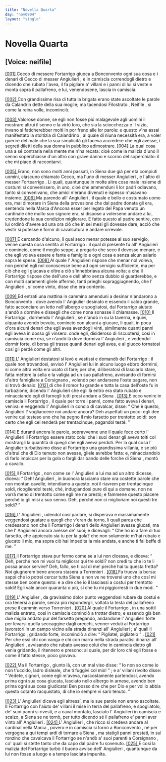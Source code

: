 ```yaml
---
title: "Novella Quarta"
day: "nov0904"
layout: "single"
---
```

<div id="nov0904" type="novella" who="neifile">
 <h1>
  Novella Quarta
 </h1>
 <p>
  <h2>
   [Voice: neifile]
  </h2>
 </p>
 <argument>
  <p>
   <a href="{{ site.baseurl }}enDecameron/nov0904#p09040001">
    [001]
   </a>
   <name persref="ceccofortarrigo" type="person">
    Cecco di messere Fortarrigo
   </name>
   giuoca a
   <name placeref="bonconvento" type="place">
    Bonconvento
   </name>
   ogni sua cosa e i denari di
   <name persref="ceccoangiulieri" type="person">
    Cecco di messer Angiulieri
   </name>
   ; e in camiscia correndogli dietro e dicendo che rubato l'avea, il fa pigliare a' villani e i panni di lui si veste e monta sopra il pallafreno, e lui, venendosene, lascia in camiscia.
  </p>
 </argument>
 <div3 type="commentary" who="author">
  <p>
   <a href="{{ site.baseurl }}enDecameron/nov0904#p09040002">
    [002]
   </a>
   Con grandissime risa di tutta la brigata erano state ascoltate le parole da
   <name persref="calandrino" type="person">
    Calandrin
   </name>
   dette della sua moglie; ma tacendosi
   <name persref="filostrato" type="person">
    Filostrato
   </name>
   ,
   <name persref="neifile" type="person">
    Neifile
   </name>
   , s&iacute; come la
   <name persref="emilia" type="person">
    reina
   </name>
   volle, incominci&ograve;.
  </p>
 </div3>
 <div3 type="commentary" who="neifile">
  <p>
   <a href="{{ site.baseurl }}enDecameron/nov0904#p09040003">
    [003]
   </a>
   Valorose donne, se egli non fosse pi&uacute; malagevole agli uomini il mostrare altrui il senno e la virt&uacute; loro, che sia la sciocchezza e 'l vizio, invano si faticherebber molti in por freno alle lor parole: e questo v'ha assai manifestato la stoltizia di
   <name persref="calandrino" type="person">
    Calandrino
   </name>
   , al quale di niuna necessit&agrave; era, a voler guerire del male che la sua simplicit&agrave; gli faceva accredere che egli avesse, i segreti diletti della sua donna in pubblico adimostrare.
   <a href="{{ site.baseurl }}enDecameron/nov0904#p09040004">
    [004]
   </a>
   La qual cosa una a s&eacute; contraria nella mente me n'ha recata: cio&egrave; come la malizia d'uno il senno soperchiasse d'un altro con grave danno e scorno del soperchiato: il che mi piace di raccontarvi.
  </p>
 </div3>
 <p>
  <a href="{{ site.baseurl }}enDecameron/nov0904#p09040005">
   [005]
  </a>
  Erano, non sono molti anni passati, in
  <name placeref="siena" type="place">
   Siena
  </name>
  due gi&agrave; per et&agrave; compiuti uomini, ciascuno chiamato Cecco, ma l'uno di
  <name persref="ceccoangiulieri" type="person">
   messer Angiulieri
  </name>
  , e l'altro di
  <name persref="ceccofortarrigo" type="person">
   messer Fortearrigo
  </name>
  . Li quali, quantunque in molte altre cose male insieme di costumi si convenissero, in uno, cio&egrave; che ammenduni li lor padri odiavano, tanto si convenivano, che amici n'erano divenuti e ispesso n'usavano insieme.
  <a href="{{ site.baseurl }}enDecameron/nov0904#p09040006">
   [006]
  </a>
  Ma parendo all'
  <name persref="ceccoangiulieri" type="person">
   Angiulieri
  </name>
  , il quale e bello e costumato uomo era, mal dimorare in
  <name placeref="siena" type="place">
   Siena
  </name>
  della provesione che dal padre donata gli era, sentendo nella
  <name placeref="ancona" type="place">
   Marca d'Ancona
  </name>
  esser per legato del Papa venuto un cardinale che molto suo signore era, si dispose a volersene andare a lui, credendone la sua condizion migliorare. E fatto questo al padre sentire, con lui ordin&ograve; d'avere ad una ora ci&ograve; che in sei mesi gli dovesse dare, acci&ograve; che vestir si potesse e fornir di cavalcatura e andare orrevole.
 </p>
 <p>
  <a href="{{ site.baseurl }}enDecameron/nov0904#p09040007">
   [007]
  </a>
  E cercando d'alcuno, il qual seco menar potesse al suo servigio, venne questa cosa sentita al
  <name persref="ceccofortarrigo" type="person">
   Fortarrigo
  </name>
  : il qual di presente fu all'
  <name persref="ceccoangiulieri" type="person">
   Angiulieri
  </name>
  e cominci&ograve;, come il meglio seppe, a pregarlo che seco il dovesse menare, e che egli voleva essere e fante e famiglio e ogni cosa e senza alcun salario sopra le spese.
  <a href="{{ site.baseurl }}enDecameron/nov0904#p09040008">
   [008]
  </a>
  Al quale l'
  <name persref="ceccoangiulieri" type="person">
   Angiulieri
  </name>
  rispose che menar nol voleva, non perch&eacute; egli nol conoscesse bene ad ogni servigio sufficiente, ma per ci&ograve; che egli giucava e oltre a ci&ograve; s'innebbriava alcuna volta; a che il
  <name persref="ceccofortarrigo" type="person">
   Fortarrigo
  </name>
  rispose che dell'uno e dell'altro senza dubbio si guarderebbe, e con molti saramenti gliele afferm&ograve;, tanti prieghi sopraggiugnendo, che l'
  <name persref="ceccoangiulieri" type="person">
   Angiulieri
  </name>
  , s&iacute; come vinto, disse che era contento.
 </p>
 <p>
  <a href="{{ site.baseurl }}enDecameron/nov0904#p09040009">
   [009]
  </a>
  Ed entrati una mattina in cammino amenduni a desinar n'andarono a
  <name placeref="bonconvento" type="place">
   Bonconvento
  </name>
  : dove avendo l'
  <name persref="ceccoangiulieri" type="person">
   Angiulier
  </name>
  desinato e essendo il caldo grande, fatto acconciare un letto nell'albergo e spogliatosi, dal
  <name persref="ceccofortarrigo" type="person">
   Fortarrigo
  </name>
  aiutato s'and&ograve; a dormire e dissegli che come nona sonasse il chiamasse.
  <a href="{{ site.baseurl }}enDecameron/nov0904#p09040010">
   [010]
  </a>
  Il
  <name persref="ceccofortarrigo" type="person">
   Fortarrigo
  </name>
  , dormendo l'
  <name persref="ceccoangiulieri" type="person">
   Angiulieri
  </name>
  , se n'and&ograve; in su la taverna, e quivi, alquanto avendo bevuto, cominci&ograve; con alcuni a giucare, li quali, in poca d'ora alcuni denari che egli avea avendogli vinti, similmente quanti panni egli aveva in dosso gli vinsero: onde egli, disideroso di riscuotersi, cos&iacute; in camiscia come era, se n'and&ograve; l&agrave; dove dormiva l'
  <name persref="ceccoangiulieri" type="person">
   Angiulieri
  </name>
  , e vedendol dormir forte, di borsa gli trasse quanti denari egli avea, e al giuoco tornatosi cos&iacute; gli perd&eacute; come gli altri.
 </p>
 <p>
  <a href="{{ site.baseurl }}enDecameron/nov0904#p09040011">
   [011]
  </a>
  L'
  <name persref="ceccoangiulieri" type="person">
   Angiulieri
  </name>
  destatosi si lev&ograve; e vestissi e domand&ograve; del
  <name persref="ceccofortarrigo" type="person">
   Fortarrigo
  </name>
  : il quale non trovandosi, avvis&ograve; l'
  <name persref="ceccoangiulieri" type="person">
   Angiulieri
  </name>
  lui in alcuno luogo ebbro dormirsi, s&iacute; come altra volta era usato di fare; per che, diliberatosi di lasciarlo stare, fatta mettere la sella e la valigia ad un suo pallafreno, avvisando di fornirsi d'altro famigliare a
  <name placeref="corsignano" type="place">
   Corsignano
  </name>
  , volendo per andarsene l'oste pagare, non si trov&ograve; denaio:
  <a href="{{ site.baseurl }}enDecameron/nov0904#p09040012">
   [012]
  </a>
  di che il romor fu grande e tutta la casa dell'oste fu in turbazione, dicendo l'
  <name persref="ceccoangiulieri" type="person">
   Angiulieri
  </name>
  che egli l&agrave; entro era stato rubato e minacciando egli di farnegli tutti presi andare a
  <name placeref="siena" type="place">
   Siena
  </name>
  .
  <a href="{{ site.baseurl }}enDecameron/nov0904#p09040013">
   [013]
  </a>
  E ecco venire in camiscia il
  <name persref="ceccofortarrigo" type="person">
   Fortarrigo
  </name>
  , il quale per torre i panni, come fatto aveva i denari, veniva: e veggendo l'
  <name persref="ceccoangiulieri" type="person">
   Angiulieri
  </name>
  in concio di cavalcar, disse:
  <q direct="unspecified" who="ceccofortarrigo">
   Che &egrave; questo,
   <name persref="ceccoangiulieri" type="person">
    Angiulieri
   </name>
   ? vogliancene noi andare ancora? Deh aspettati un poco: egli dee venire qui testeso uno che ha pegno il mio farsetto per trentotto soldi: son certo che egli cel render&agrave; per trentacinque, pagandol test&eacute;.
  </q>
 </p>
 <p>
  <a href="{{ site.baseurl }}enDecameron/nov0904#p09040014">
   [014]
  </a>
  E duranti ancora le parole, sopravvenne uno il quale fece certo l'
  <name persref="ceccoangiulieri" type="person">
   Angiulieri
  </name>
  il
  <name persref="ceccofortarrigo" type="person">
   Fortarrigo
  </name>
  essere stato colui che i suoi denar gli aveva tolti col mostrargli la quantit&agrave; di quegli che egli aveva perduti. Per la qual cosa l'
  <name persref="ceccoangiulieri" type="person">
   Angiulier
  </name>
  turbatissimo disse al
  <name persref="ceccofortarrigo" type="person">
   Fortarrigo
  </name>
  una grandissima villania, e se pi&uacute; d'altrui che di Dio temuto non avesse, gliele avrebbe fatta: e, minacciandolo di farlo impiccar per la gola o fargli dar bando delle forche di
  <name placeref="siena" type="place">
   Siena
  </name>
  , mont&ograve; a cavallo.
 </p>
 <p>
  <a href="{{ site.baseurl }}enDecameron/nov0904#p09040015">
   [015]
  </a>
  Il
  <name persref="ceccofortarrigo" type="person">
   Fortarrigo
  </name>
  , non come se l'
  <name persref="ceccoangiulieri" type="person">
   Angiulieri
  </name>
  a lui ma ad un altro dicesse, diceva:
  <q direct="unspecified" who="ceccofortarrigo">
   Deh!
   <name persref="ceccoangiulieri" type="person">
    Angiulieri
   </name>
   , in buonora lasciamo stare ora costette parole che non montan cavelle; intendiamo a questo: noi il riavrem per trentacinque soldi, ricogliendol test&eacute;, ch&eacute;, indugiandosi pure di qui a domane, non ne vorr&agrave; meno di trentotto come egli me ne prest&ograve;; e fammene questo piacere perch&eacute; io gli misi a suo senno. Deh, perch&eacute; non ci miglioriam noi questi tre soldi?
  </q>
 </p>
 <p>
  <a href="{{ site.baseurl }}enDecameron/nov0904#p09040016">
   [016]
  </a>
  L'
  <name persref="ceccoangiulieri" type="person">
   Angiulieri
  </name>
  , udendol cos&iacute; parlare, si disperava e massimamente veggendosi guatare a quegli che v'eran da torno, li quali parea che credessono non che il
  <name persref="ceccofortarrigo" type="person">
   Fortarrigo
  </name>
  i denari dello
  <name persref="ceccoangiulieri" type="person">
   Angiulieri
  </name>
  avesse giucati, ma che l'
  <name persref="ceccoangiulieri" type="person">
   Angiulieri
  </name>
  ancora avesse de' suoi; e dicevagli:
  <q direct="unspecified" who="ceccoangiulieri">
   Che ho io a fare di tuo farsetto, che appiccato sia tu per la gola? che non solamente m'hai rubato e giucato il mio, ma sopra ci&ograve; hai impedita la mia andata, e anche ti fai beffe di me.
  </q>
 </p>
 <p>
  <a href="{{ site.baseurl }}enDecameron/nov0904#p09040017">
   [017]
  </a>
  Il
  <name persref="ceccofortarrigo" type="person">
   Fortarrigo
  </name>
  stava pur fermo come se a lui non dicesse, e diceva:
  <q direct="unspecified" who="ceccofortarrigo">
   Deh, perch&eacute; non mi vuoi tu migliorar qui tre soldi? non credi tu che io te li possa ancor servire? Deh, fallo, se ti cal di me! perch&eacute; hai tu questa fretta? Noi giugnerem bene ancora stasera a
   <name placeref="torrenieri" type="place">
    Torrenieri
   </name>
   .
   <a href="{{ site.baseurl }}enDecameron/nov0904#p09040018">
    [018]
   </a>
   Fa truova la borsa: sappi che io potrei cercar tutta
   <name placeref="siena" type="place">
    Siena
   </name>
   e non ve ne troverei uno che cos&iacute; mi stesse ben come questo: e a dire che io il lasciassi a costui per trentotto soldi! Egli vale ancor quaranta o pi&uacute;, s&iacute; che tu mi piggiorresti in due modi.
  </q>
 </p>
 <p>
  <a href="{{ site.baseurl }}enDecameron/nov0904#p09040019">
   [019]
  </a>
  L'
  <name persref="ceccoangiulieri" type="person">
   Angiulier
  </name>
  , da gravissimo dolor punto veggendosi rubare da costui e ora tenersi a parole, senza pi&uacute; rispondergli, voltata la testa del pallafreno prese il cammin verso
  <name placeref="torrenieri" type="place">
   Torrenieri
  </name>
  .
  <a href="{{ site.baseurl }}enDecameron/nov0904#p09040020">
   [020]
  </a>
  Al quale il
  <name persref="ceccofortarrigo" type="person">
   Fortarrigo
  </name>
  , in una sottil malizia entrato, cos&iacute; in camiscia cominci&ograve; a trottar dietro; e essendo gi&agrave; ben due miglia andato pur del farsetto pregando, andandone l'
  <name persref="ceccoangiulieri" type="person">
   Angiulieri
  </name>
  forte per levarsi quella seccaggine dagli orecchi, venner veduti al
  <name persref="ceccofortarrigo" type="person">
   Fortarrigo
  </name>
  lavoratori in un campo vicino alla strada dinanzi all'
  <name persref="ceccoangiulieri" type="person">
   Angiulieri
  </name>
  ; a' quali il
  <name persref="ceccofortarrigo" type="person">
   Fortarrigo
  </name>
  , gridando forte, incominci&ograve; a dire:
  <q direct="unspecified" who="ceccofortarrigo">
   Pigliatel, pigliatelo
  </q>
  .
  <a href="{{ site.baseurl }}enDecameron/nov0904#p09040021">
   [021]
  </a>
  Per che essi chi con vanga e chi con marra nella strada paratisi dinanzi all'
  <name persref="ceccoangiulieri" type="person">
   Angiulieri
  </name>
  , avvisando che rubato avesse colui che in camincia dietro gli venia gridando, il ritennero e presono: al quale, per dir loro chi egli fosse e come il fatto stesse, poco giovava.
 </p>
 <p>
  <a href="{{ site.baseurl }}enDecameron/nov0904#p09040022">
   [022]
  </a>
  Ma il
  <name persref="ceccofortarrigo" type="person">
   Fortarrigo
  </name>
  , giunto l&agrave;, con un mal viso disse:
  <q direct="unspecified" who="ceccoangiulieri">
   Io non so come io non t'uccido, ladro disleale, che ti fuggivi col mio!
  </q>
  ; e a' villani rivolto disse:
  <q direct="unspecified" who="ceccoangiulieri">
   Vedete, signori, come egli m'aveva, nascostamente partendosi, avendo prima ogni sua cosa giucata, lasciato nello albergo in arnese, avendo ben prima ogni sua cosa giudicata! Ben posso dire che per Dio e per voi io abbia questo cotanto racquistato, di che io sempre vi sar&ograve; tenuto.
  </q>
 </p>
 <p>
  <a href="{{ site.baseurl }}enDecameron/nov0904#p09040023">
   [023]
  </a>
  L'
  <name persref="ceccoangiulieri" type="person">
   Angiulieri
  </name>
  diceva egli altress&iacute;, ma le sue parole non erano ascoltate. Il
  <name persref="ceccofortarrigo" type="person">
   Fortarrigo
  </name>
  con l'aiuto de' villani il mise in terra del pallafreno, e spogliatolo, de' suoi panni si rivest&iacute;, e a caval montato, lasciato l'
  <name persref="ceccoangiulieri" type="person">
   Angiulieri
  </name>
  in camiscia e scalzo, a
  <name placeref="siena" type="place">
   Siena
  </name>
  se ne torn&ograve;, per tutto dicendo s&eacute; il pallafreno e' panni aver vinto all'
  <name persref="ceccoangiulieri" type="person">
   Angiulieri
  </name>
  .
  <a href="{{ site.baseurl }}enDecameron/nov0904#p09040024">
   [024]
  </a>
  L'
  <name persref="ceccoangiulieri" type="person">
   Angiulieri
  </name>
  , che ricco si credeva andare al cardinal nella
  <name placeref="ancona" type="place">
   Marca
  </name>
  , povero e in camiscia si torn&ograve; a
  <name placeref="bonconvento" type="place">
   Bonconvento
  </name>
  , n&eacute; per vergogna a qui tempi ard&iacute; di tornare a
  <name placeref="siena" type="place">
   Siena
  </name>
  , ma statigli panni prestati, in sul ronzino che cavalcava il
  <name persref="ceccofortarrigo" type="person">
   Fortarrigo
  </name>
  se n'and&ograve; a' suoi parenti a
  <name placeref="corsignano" type="place">
   Corsignano
  </name>
  , co' quali si stette tanto che da capo dal padre fu sovenuto.
  <a href="{{ site.baseurl }}enDecameron/nov0904#p09040025">
   [025]
  </a>
  E cos&iacute; la malizia del
  <name persref="ceccofortarrigo" type="person">
   Fortarrigo
  </name>
  turb&ograve; il buono avviso dell'
  <name persref="ceccoangiulieri" type="person">
   Angiulieri
  </name>
  , quantunque da lui non fosse a luogo e a tempo lasciata impunita.
 </p>
</div>